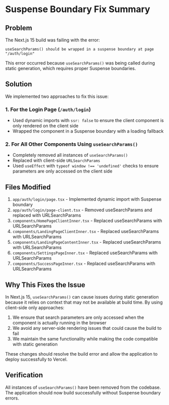 # Suspense Boundary Fix Summary

## Problem
The Next.js 15 build was failing with the error:
```
useSearchParams() should be wrapped in a suspense boundary at page "/auth/login"
```

This error occurred because `useSearchParams()` was being called during static generation, which requires proper Suspense boundaries.

## Solution
We implemented two approaches to fix this issue:

### 1. For the Login Page (`/auth/login`)
- Used dynamic imports with `ssr: false` to ensure the client component is only rendered on the client side
- Wrapped the component in a Suspense boundary with a loading fallback

### 2. For All Other Components Using `useSearchParams()`
- Completely removed all instances of `useSearchParams()` 
- Replaced with client-side `URLSearchParams` 
- Used `useEffect` with `typeof window !== 'undefined'` checks to ensure parameters are only accessed on the client side

## Files Modified

1. `app/auth/login/page.tsx` - Implemented dynamic import with Suspense boundary
2. `app/auth/login/page-client.tsx` - Removed useSearchParams and replaced with URLSearchParams
3. `components/HomePageClientInner.tsx` - Replaced useSearchParams with URLSearchParams
4. `components/LandingPageClientInner.tsx` - Replaced useSearchParams with URLSearchParams
5. `components/LandingPageContentInner.tsx` - Replaced useSearchParams with URLSearchParams
6. `components/SettingsPageInner.tsx` - Replaced useSearchParams with URLSearchParams
7. `components/SuccessPageInner.tsx` - Replaced useSearchParams with URLSearchParams

## Why This Fixes the Issue
In Next.js 15, `useSearchParams()` can cause issues during static generation because it relies on context that may not be available at build time. By using client-side only approaches:

1. We ensure that search parameters are only accessed when the component is actually running in the browser
2. We avoid any server-side rendering issues that could cause the build to fail
3. We maintain the same functionality while making the code compatible with static generation

These changes should resolve the build error and allow the application to deploy successfully to Vercel.

## Verification
All instances of `useSearchParams()` have been removed from the codebase. The application should now build successfully without Suspense boundary errors.